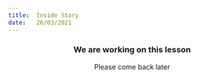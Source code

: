 ```yaml
---
title:  Inside Story
date:   26/03/2021
---
```


### <center>We are working on this lesson</center>
<center>Please come back later</center>